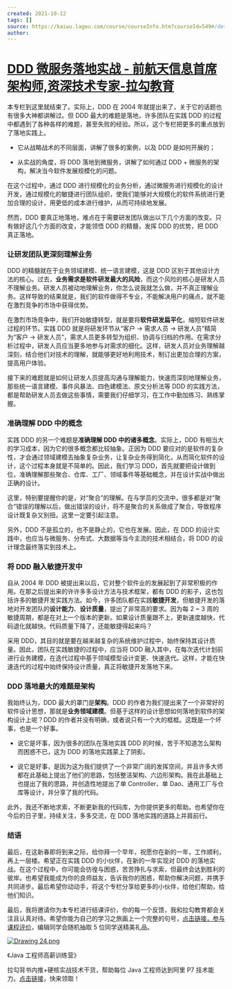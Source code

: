 ```yaml
---
created: 2021-10-12
tags: []
source: https://kaiwu.lagou.com/course/courseInfo.htm?courseId=549#/detail/pc?id=5324
author: 
---
```


# [DDD 微服务落地实战 - 前航天信息首席架构师,资深技术专家-拉勾教育](https://kaiwu.lagou.com/course/courseInfo.htm?courseId=549#/detail/pc?id=5324)


本专栏到这里就结束了。实际上，DDD 在 2004 年就提出来了，关于它的话题也有很多大神都讲解过。但 DDD 最大的难题是落地，许多团队在实践 DDD 的过程中都遇到了各种各样的难题，甚至失败的经验。所以，这个专栏把更多的重点放到了落地实践上。

-   它从战略战术的不同层面，讲解了很多的案例，以及 DDD 是如何开展的；
    
-   从实战的角度，将 DDD 落地到微服务，讲解了如何通过 DDD + 微服务的架构，解决当今软件发展规模化的问题。
    

在这个过程中，通过 DDD 进行规模化的业务分析，通过微服务进行规模化的设计开发，通过规模化的敏捷进行团队组织，使我们能够对大规模化的软件系统进行更加合理的设计，用更低的成本进行维护，从而可持续地发展。

然而，DDD 要真正地落地，难点在于需要研发团队做出以下几个方面的改变。只有做好这几个方面的改变，才能领悟 DDD 的精髓，发挥 DDD 的优势，把 DDD 真正落地。

### 让研发团队更深刻理解业务

DDD 的精髓就在于业务领域建模、统一语言建模，这是 DDD 区别于其他设计方法的核心。过去，**业务需求是软件研发最大的风险**，而这个风险的核心是研发人员不理解业务。研发人员被动地理解业务，你怎么说我就怎么做，并不真正理解业务。这样导致的结果就是，我们的软件做得不专业，不能解决用户的痛点，就不能在激烈竞争的市场中获得优势。

在激烈市场竞争中，我们开始敏捷转型，就是要将**软件研发扁平化**，缩短软件研发过程的环节。实践 DDD 就是将研发环节从“客户 → 需求人员 → 研发人员”精简为“客户 → 研发人员”，需求人员更多转型为组织、协调与归档的作用。在需求分析过程中，研发人员应当更多地参与对需求的细化。这样，研发人员对业务理解越深刻，结合他们对技术的理解，就能够更好地利用技术，制订出更加合理的方案，提高用户体验。

接下来的难题就是如何让研发人员提高沟通与理解能力，快速而深刻地理解业务，那些统一语言建模、事件风暴法、四色建模法、原文分析法等 DDD 的实践方法，都是帮助研发人员去做这些事情，需要我们仔细学习，在工作中勤加练习、熟练掌握。

### 准确理解 DDD 中的概念

实践 DDD 的另一个难题是**准确理解 DDD 中的诸多概念**。实际上，DDD 有相当大的学习成本，因为它的很多概念都比较抽象。正因为 DDD 要应对的是软件的复杂性，才会通过领域建模去抽象复杂业务，让复杂业务得到简化，从而简化软件的设计，这个过程本身就是不简单的。因此，我们学习 DDD，首先就要把设计做到位，准确理解那些聚合、仓库、工厂、领域事件等基础概念，并在设计实战中做出正确的设计。

这里，特别要提醒你的是，对“聚合”的理解。在与学员的交流中，很多都是对“聚合”错误的理解以后，做出错误的设计，将不是聚合的关系做成了聚合，导致程序设计既复杂又别扭。这里一定要引起注意。

另外，DDD 不是孤立的，也不是静止的，它也在发展。因此，在 DDD 的设计实践中，也应当与微服务、分布式、大数据等当今主流的技术相结合，将 DDD 的设计理念最终落实到技术上。

### 将 DDD 融入敏捷开发中

自从 2004 年 DDD 被提出来以后，它对整个软件业的发展起到了非常积极的作用。在那之后提出来的许许多多设计方法与技术框架，都有 DDD 的影子，这也包括许多的敏捷开发实践方法。如今，许多团队都在实践**敏捷开发**，但敏捷开发的落地对开发团队的**设计能力**、**设计质量**，提出了非常高的要求。因为每 2 ~ 3 周的敏捷周期，都是在对上一个版本的更新。如果设计质量跟不上，更新速度越快，代码退化就越快。代码质量下降了，还能敏捷得起来吗？

采用 DDD，其目的就是要在越来越复杂的系统维护过程中，始终保持其设计质量。因此，团队在实践敏捷的过程中，应当将 DDD 融入其中，在每次迭代计划前进行业务建模，在迭代过程中基于领域模型设计变更、快速迭代。这样，才能在快速迭代的过程中始终保持设计质量，真正将敏捷开发落地下来。

### DDD 落地最大的难题是架构

我始终认为，DDD 最大的罩门是**架构**。DDD 的作者为我们提出来了一个非常好的软件设计思想，那就是**业务领域建模**。但基于这样的设计思想如何落地到软件的架构设计上呢？DDD 的作者并没有明确，或者说只有一个大的框框。这既是一个坏事，也是一个好事。

-   说它是坏事，因为很多的团队在落地实践 DDD 的时候，苦于不知道怎么架构而困惑不已，这为 DDD 的落地实践蒙上了阴影。
    
-   说它是好事，是因为这为我们提供了一个非常广阔的发挥空间，并且许多大师都在此基础上提出了他们的思路，包括整洁架构、六边形架构。我在此基础上也提出了我的思路，并创造性地提出了单 Controller、单 Dao、通用工厂与仓库等设计，并分享了我的代码。
    

此外，我还不断地求索，不断更新我的代码库，为你提供更多的帮助。也希望你在今后的日子里，持续关注，多多交流，在 DDD 落地实践的道路上并肩前行。

### 结语

最后，在这新春即将到来之际，给你拜一个早年，祝愿你在新的一年，工作顺利，再上一层楼。希望正在实践 DDD 的小伙伴，在新的一年实现对 DDD 的落地实战。在这个过程中，你可能会彷徨与困惑，苦苦挣扎与求索，但最终会达到胜利的彼岸。也希望我能成为你的良师益友，告诉我你的困惑，帮助你解决问题，并携手共同进步。最后希望你动动手，将这个专栏分享给更多的小伙伴，给他们帮助，给他们知识。

最后，我将邀请你为本专栏进行结课评价，你的每一个反馈，我和拉勾教育都会关注且认真对待。希望你能为自己的学习之旅画上一个完整的句号，[点击链接，参与课程评价](https://wj.qq.com/s2/7797404/e7df/)，编辑同学会随机抽取 5 位同学送精美礼品。

[![Drawing 24.png](https://s0.lgstatic.com/i/image/M00/6F/ED/CgqCHl-3asqAMY9AAAhXSgFweBY030.png)](https://shenceyun.lagou.com/t/Mka)

《Java 工程师高薪训练营》

拉勾背书内推+硬核实战技术干货，帮助每位 Java 工程师达到阿里 P7 技术能力。[点击链接](https://shenceyun.lagou.com/t/Mka)，快来领取！
